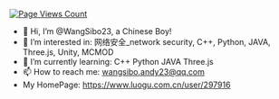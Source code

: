 [![Page Views Count](https://badges.toozhao.com/badges/01FZPXR8XJZ7313EDRYYMVZ9SZ/green.svg)](https://badges.toozhao.com/stats/01FZPXR8XJZ7313EDRYYMVZ9SZ "Get your own page views count badge on badges.toozhao.com")

- 👋 Hi, I’m @WangSibo23, a Chinese Boy!
- 👀 I’m interested in:		网络安全_network security, C++, Python, JAVA, Three.js, Unity, MCMOD
- 🌱 I’m currently learning:		C++ Python JAVA Three.js
- 📫 How to reach me: wangsibo.andy23@qq.com
- My HomePage: https://www.luogu.com.cn/user/297916

